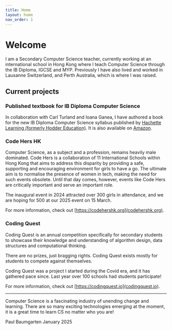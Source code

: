 ```yaml
---
title: Home
layout: home
nav_order: 1
---
```


# Welcome

I am a Secondary Computer Science teacher, currently working at an international school in Hong Kong where I teach Computer Science through the IB Diploma, IGCSE and MYP. Previously I have also lived and worked in Lausanne Switzerland, and Perth Australia, which is where I was raised.

## Current projects

### Published textbook for IB Diploma Computer Science

In collaboration with Carl Turland and Ioana Ganea, I have authored a book for the new IB Diploma Computer Science syllabus published by [Hachette Learning (formerly Hodder Education)](https://www.hachettelearning.com/computing-and-it/computer-science-for-the-ib-diploma). It is also available on [Amazon](https://www.amazon.com/Computer-Science-Diploma-Paul-Baumgarten/dp/1036009009).

### Code Hers HK

Computer Science, as a subject and a profession, remains heavily male dominated. Code Hers is a collaboration of 11 International Schools within Hong Kong that aims to address this disparity by providing a safe, supporting and encouraging environment for girls to have a go. The ultimate aim is to normalise the presence of women in tech, making the need for such events obsolete. Until that day comes, however, events like Code Hers are critically important and serve an important role.

The inaugural event in 2024 attracted over 300 girls in attendance, and we are hoping for 500 at our 2025 event on 15 March. 

For more information, check out [https://codehershk.org](codehershk.org).

### Coding Quest

Coding Quest is an annual competition specifically for secondary students to showcase their knowledge and understanding of algorithm design, data structures and computational thinking.

There are no prizes, just bragging rights. Coding Quest exists mostly for students to compete against themselves.

Coding Quest was a project I started during the Covid era, and it has gathered pace since. Last year over 100 schools had students participate!

For more information, check out [https://codingquest.io](codingquest.io).

---

Computer Science is a fascinating industry of unending change and learning. There are so many exciting technologies emerging at the moment, it is a great time to learn CS no matter who you are!

Paul Baumgarten
January 2025
